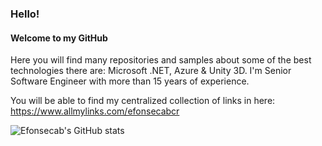 ### Hello!
#### Welcome to my GitHub

Here you will find many repositories and samples about some of the best technologies there are: Microsoft .NET, Azure & Unity 3D.
I'm Senior Software Engineer with more than 15 years of experience.

You will be able to find my centralized collection of links in here: https://www.allmylinks.com/efonsecabcr

![Efonsecab's GitHub stats](https://github-readme-stats.vercel.app/api?username=efonsecab&show_icons=true&count_private=true)


